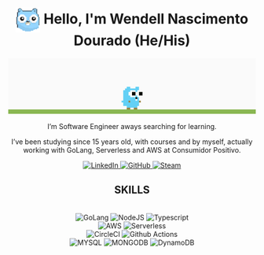 <h1 align="center"> <img src="/images/gopher.gif" align="center" width="50"/> Hello, I'm Wendell Nascimento Dourado (He/His) </h1> 

<div id="header" align="center">
  <a href="https://github.com/egonelbre/gophers/tree/master?tab=readme-ov-file#gophers" target="_blank" title="Author: egonelbre">
      <img src="/images/demo.gif"/>
  </a>
</div>

<div align="center">
  <p>I’m Software Engineer aways searching for learning.</p>
  <p>
  I’ve been studying since 15 years old, with courses and by myself, actually working with GoLang, Serverless and AWS at Consumidor Positivo.
  </p>
</div>


<div align="center" id="badges">
  <a href="https://www.linkedin.com/in/wendell-nascimento-dourado-0760a3202">
    <img src="https://img.shields.io/badge/LinkedIn-blue?style=for-the-badge&logo=linkedin&logoColor=white" alt="LinkedIn"/>
  </a>
  <a href="https://github.com/wendellnd">
    <img src="https://img.shields.io/badge/GitHub-100000?style=for-the-badge&logo=github&logoColor=white" alt="GitHub"/>
  </a>
  <a href="https://steamcommunity.com/id/WendellND/">
    <img src="https://img.shields.io/badge/Steam-296cd7?style=for-the-badge&logo=steam&logoColor=white" alt="Steam"/>
  </a>
</div>


<h2 align="center">SKILLS</h2>
<div align="center" id="skills">
  <br/>
  <img src="https://img.shields.io/badge/Golang-blue?style=for-the-badge&logo=go&logoColor=white" alt="GoLang"/>
  <img src="https://img.shields.io/badge/NodeJS-green?style=for-the-badge&logo=node.js&logoColor=white" alt="NodeJS"/>
  <img src="https://img.shields.io/badge/typescript-blue?style=for-the-badge&logo=typescript&logoColor=white" alt="Typescript"/>
  <br/>
  <img src="https://img.shields.io/badge/AMAZON%20AWS-orange?style=for-the-badge&logo=Amazon-AWS&logoColor=white" alt="AWS"/>
  <img src="https://img.shields.io/badge/Serverless-red?style=for-the-badge&logo=serverless&logoColor=white" alt="Serverless"/>
  <br/>
  <img src="https://img.shields.io/badge/CircleCI-gray?style=for-the-badge&logo=circleci&logoColor=white" alt="CircleCI"/>
  <img src="https://img.shields.io/badge/github%20actions-blue?style=for-the-badge&logo=githubactions&logoColor=white" alt="Github Actions"/>
  <br/>
  <img src="https://img.shields.io/badge/MySQL-blue?style=for-the-badge&logo=mysql&logoColor=white" alt="MYSQL"/>
  <img src="https://img.shields.io/badge/MongoDB-green?style=for-the-badge&logo=mongodb&logoColor=white" alt="MONGODB"/>
  <img src="https://img.shields.io/badge/DynamoDB-blue?style=for-the-badge&logo=amazondynamodb&logoColor=white" alt="DynamoDB"/>
</div>
